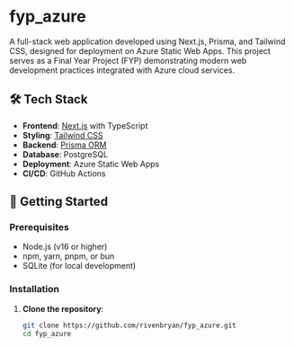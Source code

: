 # fyp_azure

A full-stack web application developed using Next.js, Prisma, and Tailwind CSS, designed for deployment on Azure Static Web Apps. This project serves as a Final Year Project (FYP) demonstrating modern web development practices integrated with Azure cloud services.

## 🛠️ Tech Stack

- **Frontend**: [Next.js](https://nextjs.org/) with TypeScript
- **Styling**: [Tailwind CSS](https://tailwindcss.com/)
- **Backend**: [Prisma ORM](https://www.prisma.io/)
- **Database**: PostgreSQL
- **Deployment**: Azure Static Web Apps
- **CI/CD**: GitHub Actions

## 🚀 Getting Started

### Prerequisites

- Node.js (v16 or higher)
- npm, yarn, pnpm, or bun
- SQLite (for local development)

### Installation

1. **Clone the repository**:

   ```bash
   git clone https://github.com/rivenbryan/fyp_azure.git
   cd fyp_azure
